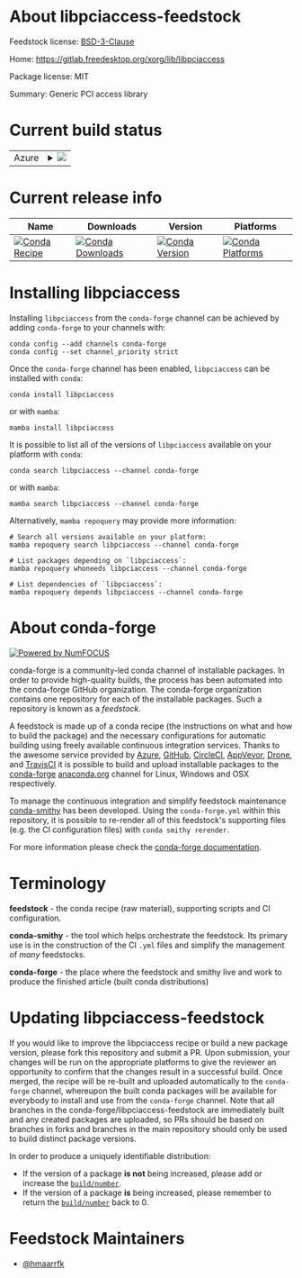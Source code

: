 About libpciaccess-feedstock
============================

Feedstock license: [BSD-3-Clause](https://github.com/conda-forge/libpciaccess-feedstock/blob/main/LICENSE.txt)

Home: https://gitlab.freedesktop.org/xorg/lib/libpciaccess

Package license: MIT

Summary: Generic PCI access library

Current build status
====================


<table>
    
  <tr>
    <td>Azure</td>
    <td>
      <details>
        <summary>
          <a href="https://dev.azure.com/conda-forge/feedstock-builds/_build/latest?definitionId=4624&branchName=main">
            <img src="https://dev.azure.com/conda-forge/feedstock-builds/_apis/build/status/libpciaccess-feedstock?branchName=main">
          </a>
        </summary>
        <table>
          <thead><tr><th>Variant</th><th>Status</th></tr></thead>
          <tbody><tr>
              <td>linux_64</td>
              <td>
                <a href="https://dev.azure.com/conda-forge/feedstock-builds/_build/latest?definitionId=4624&branchName=main">
                  <img src="https://dev.azure.com/conda-forge/feedstock-builds/_apis/build/status/libpciaccess-feedstock?branchName=main&jobName=linux&configuration=linux%20linux_64_" alt="variant">
                </a>
              </td>
            </tr><tr>
              <td>linux_aarch64</td>
              <td>
                <a href="https://dev.azure.com/conda-forge/feedstock-builds/_build/latest?definitionId=4624&branchName=main">
                  <img src="https://dev.azure.com/conda-forge/feedstock-builds/_apis/build/status/libpciaccess-feedstock?branchName=main&jobName=linux&configuration=linux%20linux_aarch64_" alt="variant">
                </a>
              </td>
            </tr><tr>
              <td>linux_ppc64le</td>
              <td>
                <a href="https://dev.azure.com/conda-forge/feedstock-builds/_build/latest?definitionId=4624&branchName=main">
                  <img src="https://dev.azure.com/conda-forge/feedstock-builds/_apis/build/status/libpciaccess-feedstock?branchName=main&jobName=linux&configuration=linux%20linux_ppc64le_" alt="variant">
                </a>
              </td>
            </tr>
          </tbody>
        </table>
      </details>
    </td>
  </tr>
</table>

Current release info
====================

| Name | Downloads | Version | Platforms |
| --- | --- | --- | --- |
| [![Conda Recipe](https://img.shields.io/badge/recipe-libpciaccess-green.svg)](https://anaconda.org/conda-forge/libpciaccess) | [![Conda Downloads](https://img.shields.io/conda/dn/conda-forge/libpciaccess.svg)](https://anaconda.org/conda-forge/libpciaccess) | [![Conda Version](https://img.shields.io/conda/vn/conda-forge/libpciaccess.svg)](https://anaconda.org/conda-forge/libpciaccess) | [![Conda Platforms](https://img.shields.io/conda/pn/conda-forge/libpciaccess.svg)](https://anaconda.org/conda-forge/libpciaccess) |

Installing libpciaccess
=======================

Installing `libpciaccess` from the `conda-forge` channel can be achieved by adding `conda-forge` to your channels with:

```
conda config --add channels conda-forge
conda config --set channel_priority strict
```

Once the `conda-forge` channel has been enabled, `libpciaccess` can be installed with `conda`:

```
conda install libpciaccess
```

or with `mamba`:

```
mamba install libpciaccess
```

It is possible to list all of the versions of `libpciaccess` available on your platform with `conda`:

```
conda search libpciaccess --channel conda-forge
```

or with `mamba`:

```
mamba search libpciaccess --channel conda-forge
```

Alternatively, `mamba repoquery` may provide more information:

```
# Search all versions available on your platform:
mamba repoquery search libpciaccess --channel conda-forge

# List packages depending on `libpciaccess`:
mamba repoquery whoneeds libpciaccess --channel conda-forge

# List dependencies of `libpciaccess`:
mamba repoquery depends libpciaccess --channel conda-forge
```


About conda-forge
=================

[![Powered by
NumFOCUS](https://img.shields.io/badge/powered%20by-NumFOCUS-orange.svg?style=flat&colorA=E1523D&colorB=007D8A)](https://numfocus.org)

conda-forge is a community-led conda channel of installable packages.
In order to provide high-quality builds, the process has been automated into the
conda-forge GitHub organization. The conda-forge organization contains one repository
for each of the installable packages. Such a repository is known as a *feedstock*.

A feedstock is made up of a conda recipe (the instructions on what and how to build
the package) and the necessary configurations for automatic building using freely
available continuous integration services. Thanks to the awesome service provided by
[Azure](https://azure.microsoft.com/en-us/services/devops/), [GitHub](https://github.com/),
[CircleCI](https://circleci.com/), [AppVeyor](https://www.appveyor.com/),
[Drone](https://cloud.drone.io/welcome), and [TravisCI](https://travis-ci.com/)
it is possible to build and upload installable packages to the
[conda-forge](https://anaconda.org/conda-forge) [anaconda.org](https://anaconda.org/)
channel for Linux, Windows and OSX respectively.

To manage the continuous integration and simplify feedstock maintenance
[conda-smithy](https://github.com/conda-forge/conda-smithy) has been developed.
Using the ``conda-forge.yml`` within this repository, it is possible to re-render all of
this feedstock's supporting files (e.g. the CI configuration files) with ``conda smithy rerender``.

For more information please check the [conda-forge documentation](https://conda-forge.org/docs/).

Terminology
===========

**feedstock** - the conda recipe (raw material), supporting scripts and CI configuration.

**conda-smithy** - the tool which helps orchestrate the feedstock.
                   Its primary use is in the construction of the CI ``.yml`` files
                   and simplify the management of *many* feedstocks.

**conda-forge** - the place where the feedstock and smithy live and work to
                  produce the finished article (built conda distributions)


Updating libpciaccess-feedstock
===============================

If you would like to improve the libpciaccess recipe or build a new
package version, please fork this repository and submit a PR. Upon submission,
your changes will be run on the appropriate platforms to give the reviewer an
opportunity to confirm that the changes result in a successful build. Once
merged, the recipe will be re-built and uploaded automatically to the
`conda-forge` channel, whereupon the built conda packages will be available for
everybody to install and use from the `conda-forge` channel.
Note that all branches in the conda-forge/libpciaccess-feedstock are
immediately built and any created packages are uploaded, so PRs should be based
on branches in forks and branches in the main repository should only be used to
build distinct package versions.

In order to produce a uniquely identifiable distribution:
 * If the version of a package **is not** being increased, please add or increase
   the [``build/number``](https://docs.conda.io/projects/conda-build/en/latest/resources/define-metadata.html#build-number-and-string).
 * If the version of a package **is** being increased, please remember to return
   the [``build/number``](https://docs.conda.io/projects/conda-build/en/latest/resources/define-metadata.html#build-number-and-string)
   back to 0.

Feedstock Maintainers
=====================

* [@hmaarrfk](https://github.com/hmaarrfk/)

